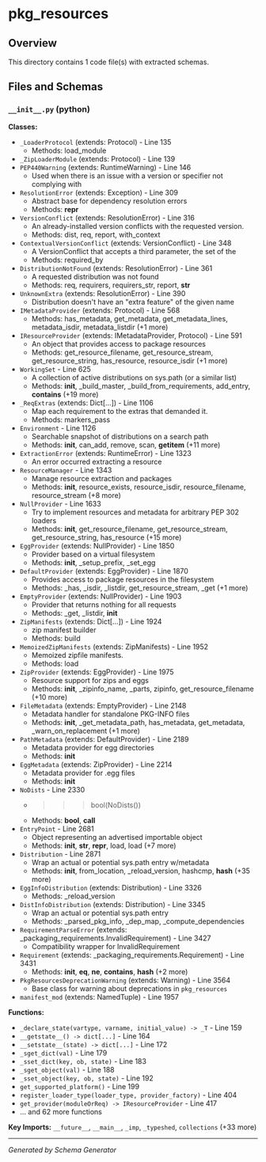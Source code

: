 # pkg_resources

## Overview

This directory contains 1 code file(s) with extracted schemas.

## Files and Schemas

### `__init__.py` (python)

**Classes:**
- `_LoaderProtocol` (extends: Protocol) - Line 135
  - Methods: load_module
- `_ZipLoaderModule` (extends: Protocol) - Line 139
- `PEP440Warning` (extends: RuntimeWarning) - Line 146
  - Used when there is an issue with a version or specifier not complying with
- `ResolutionError` (extends: Exception) - Line 309
  - Abstract base for dependency resolution errors
  - Methods: __repr__
- `VersionConflict` (extends: ResolutionError) - Line 316
  - An already-installed version conflicts with the requested version.
  - Methods: dist, req, report, with_context
- `ContextualVersionConflict` (extends: VersionConflict) - Line 348
  - A VersionConflict that accepts a third parameter, the set of the
  - Methods: required_by
- `DistributionNotFound` (extends: ResolutionError) - Line 361
  - A requested distribution was not found
  - Methods: req, requirers, requirers_str, report, __str__
- `UnknownExtra` (extends: ResolutionError) - Line 390
  - Distribution doesn't have an "extra feature" of the given name
- `IMetadataProvider` (extends: Protocol) - Line 568
  - Methods: has_metadata, get_metadata, get_metadata_lines, metadata_isdir, metadata_listdir (+1 more)
- `IResourceProvider` (extends: IMetadataProvider, Protocol) - Line 591
  - An object that provides access to package resources
  - Methods: get_resource_filename, get_resource_stream, get_resource_string, has_resource, resource_isdir (+1 more)
- `WorkingSet` - Line 625
  - A collection of active distributions on sys.path (or a similar list)
  - Methods: __init__, _build_master, _build_from_requirements, add_entry, __contains__ (+19 more)
- `_ReqExtras` (extends: Dict[...]) - Line 1106
  - Map each requirement to the extras that demanded it.
  - Methods: markers_pass
- `Environment` - Line 1126
  - Searchable snapshot of distributions on a search path
  - Methods: __init__, can_add, remove, scan, __getitem__ (+11 more)
- `ExtractionError` (extends: RuntimeError) - Line 1323
  - An error occurred extracting a resource
- `ResourceManager` - Line 1343
  - Manage resource extraction and packages
  - Methods: __init__, resource_exists, resource_isdir, resource_filename, resource_stream (+8 more)
- `NullProvider` - Line 1633
  - Try to implement resources and metadata for arbitrary PEP 302 loaders
  - Methods: __init__, get_resource_filename, get_resource_stream, get_resource_string, has_resource (+15 more)
- `EggProvider` (extends: NullProvider) - Line 1850
  - Provider based on a virtual filesystem
  - Methods: __init__, _setup_prefix, _set_egg
- `DefaultProvider` (extends: EggProvider) - Line 1870
  - Provides access to package resources in the filesystem
  - Methods: _has, _isdir, _listdir, get_resource_stream, _get (+1 more)
- `EmptyProvider` (extends: NullProvider) - Line 1903
  - Provider that returns nothing for all requests
  - Methods: _get, _listdir, __init__
- `ZipManifests` (extends: Dict[...]) - Line 1924
  - zip manifest builder
  - Methods: build
- `MemoizedZipManifests` (extends: ZipManifests) - Line 1952
  - Memoized zipfile manifests.
  - Methods: load
- `ZipProvider` (extends: EggProvider) - Line 1975
  - Resource support for zips and eggs
  - Methods: __init__, _zipinfo_name, _parts, zipinfo, get_resource_filename (+10 more)
- `FileMetadata` (extends: EmptyProvider) - Line 2148
  - Metadata handler for standalone PKG-INFO files
  - Methods: __init__, _get_metadata_path, has_metadata, get_metadata, _warn_on_replacement (+1 more)
- `PathMetadata` (extends: DefaultProvider) - Line 2189
  - Metadata provider for egg directories
  - Methods: __init__
- `EggMetadata` (extends: ZipProvider) - Line 2214
  - Metadata provider for .egg files
  - Methods: __init__
- `NoDists` - Line 2330
  - >>> bool(NoDists())
  - Methods: __bool__, __call__
- `EntryPoint` - Line 2681
  - Object representing an advertised importable object
  - Methods: __init__, __str__, __repr__, load, load (+7 more)
- `Distribution` - Line 2871
  - Wrap an actual or potential sys.path entry w/metadata
  - Methods: __init__, from_location, _reload_version, hashcmp, __hash__ (+35 more)
- `EggInfoDistribution` (extends: Distribution) - Line 3326
  - Methods: _reload_version
- `DistInfoDistribution` (extends: Distribution) - Line 3345
  - Wrap an actual or potential sys.path entry
  - Methods: _parsed_pkg_info, _dep_map, _compute_dependencies
- `RequirementParseError` (extends: _packaging_requirements.InvalidRequirement) - Line 3427
  - Compatibility wrapper for InvalidRequirement
- `Requirement` (extends: _packaging_requirements.Requirement) - Line 3431
  - Methods: __init__, __eq__, __ne__, __contains__, __hash__ (+2 more)
- `PkgResourcesDeprecationWarning` (extends: Warning) - Line 3564
  - Base class for warning about deprecations in ``pkg_resources``
- `manifest_mod` (extends: NamedTuple) - Line 1957

**Functions:**
- `_declare_state(vartype, varname, initial_value) -> _T` - Line 159
- `__getstate__() -> dict[...]` - Line 164
- `__setstate__(state) -> dict[...]` - Line 172
- `_sget_dict(val)` - Line 179
- `_sset_dict(key, ob, state)` - Line 183
- `_sget_object(val)` - Line 188
- `_sset_object(key, ob, state)` - Line 192
- `get_supported_platform()` - Line 199
- `register_loader_type(loader_type, provider_factory)` - Line 404
- `get_provider(moduleOrReq) -> IResourceProvider` - Line 417
- ... and 62 more functions

**Key Imports:** `__future__`, `__main__`, `_imp`, `_typeshed`, `collections` (+33 more)

---
*Generated by Schema Generator*